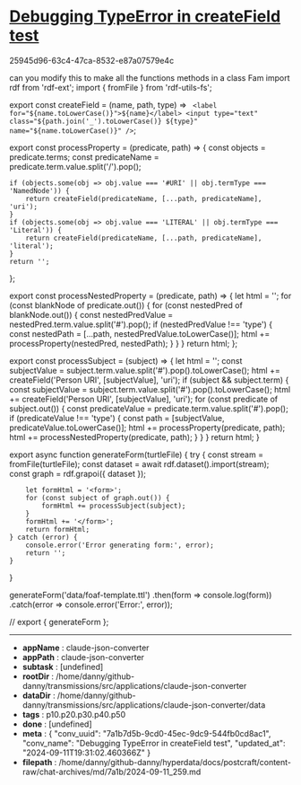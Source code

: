 # [Debugging TypeError in createField test](https://claude.ai/chat/7a1b7d5b-9cd0-45ec-9dc9-544fb0cd8ac1)

25945d96-63c4-47ca-8532-e87a07579e4c

can you modify this to make all the functions methods in a class Fam
import rdf from 'rdf-ext';
import { fromFile } from 'rdf-utils-fs';

export const createField = (name, path, type) => `
  <label for="${name.toLowerCase()}">${name}</label>
  <input type="text" class="${path.join('_').toLowerCase()} ${type}" name="${name.toLowerCase()}" />`;

  export const processProperty = (predicate, path) => {
    const objects = predicate.terms;
    const predicateName = predicate.term.value.split('/').pop();
    
    if (objects.some(obj => obj.value === '#URI' || obj.termType === 'NamedNode')) {
        return createField(predicateName, [...path, predicateName], 'uri');
    }
    if (objects.some(obj => obj.value === 'LITERAL' || obj.termType === 'Literal')) {
        return createField(predicateName, [...path, predicateName], 'literal');
    }
    return '';
};

export const processNestedProperty = (predicate, path) => {
    let html = '';
    for (const blankNode of predicate.out()) {
        for (const nestedPred of blankNode.out()) {
            const nestedPredValue = nestedPred.term.value.split('#').pop();
            if (nestedPredValue !== 'type') {
                const nestedPath = [...path, nestedPredValue.toLowerCase()];
                html += processProperty(nestedPred, nestedPath);
            }
        }
    }
    return html;
};

export const processSubject = (subject) => {
    let html = '';
    const subjectValue = subject.term.value.split('#').pop().toLowerCase();
    html += createField('Person URI', [subjectValue], 'uri');
    if (subject && subject.term) {
        const subjectValue = subject.term.value.split('#').pop().toLowerCase();
        html += createField('Person URI', [subjectValue], 'uri');
        for (const predicate of subject.out()) {
            const predicateValue = predicate.term.value.split('#').pop();
            if (predicateValue !== 'type') {
                const path = [subjectValue, predicateValue.toLowerCase()];
                html += processProperty(predicate, path);
                html += processNestedProperty(predicate, path);
            }
        }
    }
    return html;
}

export async function generateForm(turtleFile) {
    try {
        const stream = fromFile(turtleFile);
        const dataset = await rdf.dataset().import(stream);
        const graph = rdf.grapoi({ dataset });

        let formHtml = '<form>';
        for (const subject of graph.out()) {
            formHtml += processSubject(subject);
        }
        formHtml += '</form>';
        return formHtml;
    } catch (error) {
        console.error('Error generating form:', error);
        return '';
    }
}

generateForm('data/foaf-template.ttl')
    .then(form => console.log(form))
    .catch(error => console.error('Error:', error));

// export { generateForm };

---

* **appName** : claude-json-converter
* **appPath** : claude-json-converter
* **subtask** : [undefined]
* **rootDir** : /home/danny/github-danny/transmissions/src/applications/claude-json-converter
* **dataDir** : /home/danny/github-danny/transmissions/src/applications/claude-json-converter/data
* **tags** : p10.p20.p30.p40.p50
* **done** : [undefined]
* **meta** : {
  "conv_uuid": "7a1b7d5b-9cd0-45ec-9dc9-544fb0cd8ac1",
  "conv_name": "Debugging TypeError in createField test",
  "updated_at": "2024-09-11T19:31:02.460366Z"
}
* **filepath** : /home/danny/github-danny/hyperdata/docs/postcraft/content-raw/chat-archives/md/7a1b/2024-09-11_259.md